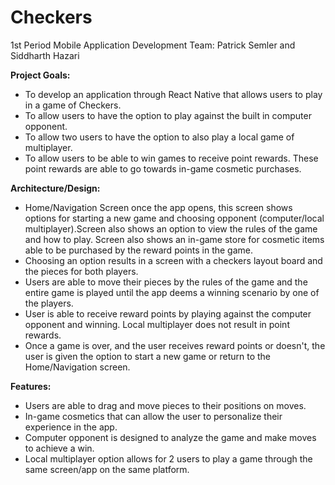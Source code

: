 # Checkers

1st Period Mobile Application Development 
Team: Patrick Semler and Siddharth Hazari

**Project Goals:**
- To develop an application through React Native that allows users to play in a game of Checkers.
- To allow users to have the option to play against the built in computer opponent.
- To allow two users to have the option to also play a local game of multiplayer. 
- To allow users to be able to win games to receive point rewards. These point rewards are able to go towards in-game cosmetic purchases.

**Architecture/Design:**
- Home/Navigation Screen once the app opens, this screen shows options for starting a new game and choosing opponent (computer/local multiplayer).Screen also shows an option to view the rules of the game and how to play. Screen also shows an in-game store for cosmetic items able to be purchased by the reward points in the game.
- Choosing an option results in a screen with a checkers layout board and the pieces for both players.
- Users are able to move their pieces by the rules of the game and the entire game is played until the app deems a winning scenario by one of the players.
- User is able to receive reward points by playing against the computer opponent and winning. Local multiplayer does not result in point rewards.
- Once a game is over, and the user receives reward points or doesn't, the user is given the option to start a new game or return to the Home/Navigation screen.

**Features:**
- Users are able to drag and move pieces to their positions on moves.
- In-game cosmetics that can allow the user to personalize their experience in the app.
- Computer opponent is designed to analyze the game and make moves to achieve a win.
- Local multiplayer option allows for 2 users to play a game through the same screen/app on the same platform. 
